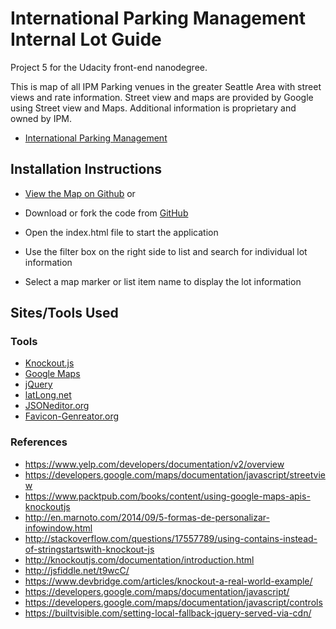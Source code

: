 # International Parking Management Internal Lot Guide

Project 5 for the Udacity front-end nanodegree.

This is map of all IPM Parking venues in the greater Seattle Area with street views and rate information. Street view and maps are provided by Google using Street view and Maps. Additional information is proprietary and owned by IPM.

* [International Parking Management](http://www.ipmseattle.com/)

## Installation Instructions

* [View the Map on Github](http://jameslogan-iii.github.io/FED-P-5/index.html) or


* Download or fork the code from [GitHub](https://github.com/JamesLogan-III/FED-P-5)
* Open the index.html file to start the application
* Use the filter box on the right side to list and search for individual lot information
* Select a map marker or list item name to display the lot information


## Sites/Tools Used

### Tools

* [Knockout.js](http://knockoutjs.com/)
* [Google Maps](https://developers.google.com/maps/)
* [jQuery](http://jquery.com)
* [latLong.net](http://www.latlong.net/)
* [JSONeditor.org](http://jsoneditoronline.org/)
* [Favicon-Genreator.org](http://www.favicon-generator.org/)

### References

* https://www.yelp.com/developers/documentation/v2/overview
* https://developers.google.com/maps/documentation/javascript/streetview
* https://www.packtpub.com/books/content/using-google-maps-apis-knockoutjs
* http://en.marnoto.com/2014/09/5-formas-de-personalizar-infowindow.html
* http://stackoverflow.com/questions/17557789/using-contains-instead-of-stringstartswith-knockout-js
* http://knockoutjs.com/documentation/introduction.html
* http://jsfiddle.net/t9wcC/
* https://www.devbridge.com/articles/knockout-a-real-world-example/
* https://developers.google.com/maps/documentation/javascript/
* https://developers.google.com/maps/documentation/javascript/controls
* https://builtvisible.com/setting-local-fallback-jquery-served-via-cdn/
